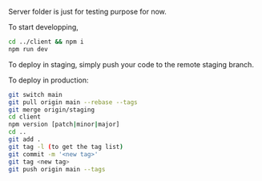 Server folder is just for testing purpose for now.

To start developping,

```bash
cd ../client && npm i
npm run dev
```

To deploy in staging, simply push your code to the remote staging branch.

To deploy in production:

```bash
git switch main
git pull origin main --rebase --tags
git merge origin/staging
cd client
npm version [patch|minor|major]
cd ..
git add .
git tag -l (to get the tag list)
git commit -m '<new tag>'
git tag <new tag>
git push origin main --tags
```
